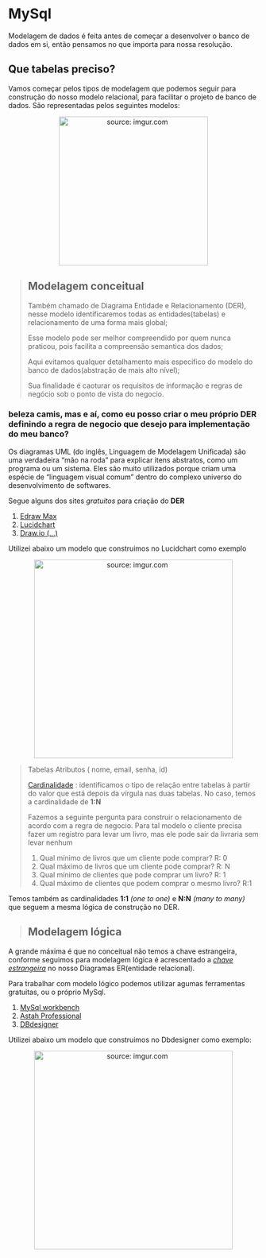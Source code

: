 # MySql

Modelagem de dados é feita antes de começar a desenvolver o banco de dados em si, então pensamos no que importa para nossa resolução.

## Que tabelas preciso?

Vamos começar pelos tipos de modelagem que podemos seguir para construção do nosso modelo relacional, para facilitar o projeto de banco de dados. São representadas pelos seguintes modelos:
<div align="center"><img src="https://user-images.githubusercontent.com/57760132/134388472-3eb9821c-1f20-454f-b7ad-b288486a0a54.png" width="300" title="source: imgur.com" /></div>

> ## Modelagem conceitual
> Também chamado de Diagrama Entidade e Relacionamento (DER), nesse modelo identificaremos todas as entidades(tabelas) e relacionamento de uma forma mais global;
> 
> Esse modelo pode ser melhor compreendido por quem nunca praticou, pois facilita a compreensão semantica dos dados;
> 
> Aqui evitamos qualquer detalhamento mais especifico do modelo do banco de dados(abstração de mais alto nível);
> 
> Sua finalidade é caoturar os requisitos de informação e regras de negócio sob o ponto de vista do negocio.

### beleza camis, mas e aí, como eu posso criar o meu próprio DER definindo a regra de negocio que desejo para implementação do meu banco?
Os diagramas UML (do inglês, Linguagem de Modelagem Unificada) são uma verdadeira “mão na roda” para explicar itens abstratos, como um programa ou um sistema. Eles são muito utilizados porque criam uma espécie de “linguagem visual comum” dentro do complexo universo do desenvolvimento de softwares.

Segue alguns dos sites *gratuitos* para criação do **DER** 
1. [Edraw Max](https://www.edrawmax.com/)
2. [Lucidchart](https://www.lucidchart.com/pages/pt/exemplos/uml-online)
3. [Draw.io (...)](https://app.diagrams.net/)

Utilizei abaixo um modelo que construimos no Lucidchart como exemplo
<div align="center"><img src="https://user-images.githubusercontent.com/57760132/134390890-4a14246d-a8e5-4e93-841f-6a2dfae2c82c.png" width="400" title="source: imgur.com" /></div>

> Tabelas
> Atributos ( nome, email, senha, id)
> 
> [Cardinalidade](https://www.devmedia.com.br/modelagem-1-n-ou-n-n/38894) : identificamos o tipo de relação entre tabelas à partir do valor que está depois da vírgula nas duas tabelas. No caso, temos a cardinalidade de **1:N**
> 
> Fazemos a seguinte pergunta para construir o relacionamento de acordo com a regra de negocio. Para tal modelo o cliente precisa fazer um registro para levar um livro, mas ele pode sair da livraria sem levar nenhum
> 
> 1. Qual mínimo de livros que um cliente pode comprar? R: 0
> 2. Qual máximo de livros que um cliente pode comprar? R: N
> 3. Qual mínimo de clientes que pode comprar um livro? R: 1 
> 4. Qual máximo de clientes que podem comprar o mesmo livro? R:1

Temos também as cardinalidades **1:1** *(one to one)* e **N:N** *(many to many)* que seguem a mesma lógica de construção no DER.

> ## Modelagem lógica

A grande máxima é que no conceitual não temos a chave estrangeira, conforme seguimos para modelagem lógica é acrescentado a [*chave estrangeira*](https://www.devmedia.com.br/sql-aprenda-a-utilizar-a-chave-primaria-e-a-chave-estrangeira/37636) no nosso Diagramas ER(entidade relacional).

Para trabalhar com modelo lógico podemos utilizar agumas ferramentas gratuitas, ou o próprio MySql.
1. [MySql workbench](https://www.mysql.com/products/workbench/)
2. [Astah Professional](https://astah.net/)
3. [DBdesigner](https://www.dbdesigner.net/)

Utilizei abaixo um modelo que construimos no Dbdesigner como exemplo:
<div align="center"><img src="https://user-images.githubusercontent.com/57760132/134400874-b37bf7b3-dd20-4e5d-9d71-01ef697ef17e.png" width="400" title="source: imgur.com" /></div>








